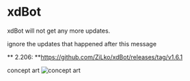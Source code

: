 # xdBot

xdBot will not get any more updates.

ignore the updates that happened after this message

** 2.206: **https://github.com/ZiLko/xdBot/releases/tag/v1.6.1

concept art
![concept art](https://github.com/user-attachments/assets/5c05a19a-d3e1-4ed3-9e0a-a35459e93488)
